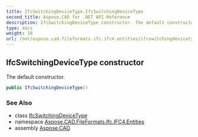 ```yaml
---
title: IfcSwitchingDeviceType.IfcSwitchingDeviceType
second_title: Aspose.CAD for .NET API Reference
description: IfcSwitchingDeviceType constructor. The default constructor
type: docs
weight: 10
url: /net/aspose.cad.fileformats.ifc.ifc4.entities/ifcswitchingdevicetype/ifcswitchingdevicetype/
---
```

## IfcSwitchingDeviceType constructor

The default constructor.

```csharp
public IfcSwitchingDeviceType()
```

### See Also

* class [IfcSwitchingDeviceType](../)
* namespace [Aspose.CAD.FileFormats.Ifc.IFC4.Entities](../../ifcswitchingdevicetype/)
* assembly [Aspose.CAD](../../../)


